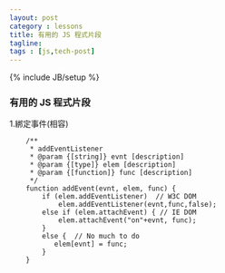 ```yaml
---
layout: post
category : lessons
title: 有用的 JS 程式片段
tagline: 
tags : [js,tech-post]
---
```

{% include JB/setup %}

### 有用的 JS 程式片段

1.綁定事件(相容)

        /**
         * addEventListener
         * @param {[string]} evnt [description]
         * @param {[type]} elem [description]
         * @param {[function]} func [description]
         */
        function addEvent(evnt, elem, func) {
            if (elem.addEventListener)  // W3C DOM
                elem.addEventListener(evnt,func,false);
            else if (elem.attachEvent) { // IE DOM
                elem.attachEvent("on"+evnt, func);
            }
            else {  // No much to do
               elem[evnt] = func;
            }
        }